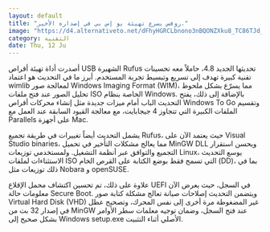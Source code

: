 ```yaml
---
layout: default
title: "روفس يسرع تهيئة يو إس بي في إصداره الأخير."
image: "https://d4.alternativeto.net/dFhyHGRCLbnono3nBQONZXku8_TC86TJd_TvBQDJfOo/rs:fill:1520:760:0/g:ce:0:0/YWJzOi8vZGlzdC9jb250ZW50LzE3NDk3MjM3OTM1NDcucG5n.png"
category: التقنية
date: Thu, 12 Ju
---
```


أصدرت أداة تهيئة أقراص USB الشهيرة Rufus تحديثها الجديد 4.8، حاملاً معه تحسينات تقنية كبيرة تهدف إلى تسريع وتبسيط تجربة المستخدم. أبرز ما في التحديث هو اعتماد wimlib لمعالجة صور Windows Imaging Format (WIM)، مما يسرّع بشكل ملحوظ تحليل الصور عند فتح ملفات ISO الخاصة بنظام Windows. بالإضافة إلى ذلك، يفتح التحديث الباب أمام ميزات جديدة مثل إنشاء محركات أقراص Windows To Go وتقسيم الملفات الكبيرة التي تتجاوز 4 جيجابايت، مع معالجة القيود السابقة عند العمل مع Parallels على أجهزة Mac.

يشمل التحديث أيضاً تغييرات في طريقة تجميع Rufus، حيث يعتمد الآن على Visual Studio binaries، مما يعالج مشكلات التأخير في تحميل MinGW DLL ويحسن استقرار التجميع والتوافق عبر أنظمة التشغيل. ولمستخدمي توزيعات Linux، يوسع التحديث الاستثناءات لملفات ISO التي تسمح فقط بوضع الكتابة على القرص الخام (DD)، بما في ذلك توزيعات مثل Nobara و openSUSE.

علاوة على ذلك، تم تحسين اكتشاف محمل الإقلاع UEFI في السجل، حيث يعرض الآن معلومات حالة Secure Boot. ويتضمن التحديث إصلاحات صيانة تعالج مشكلة كتابة صور Virtual Hard Disk (VHD) غير المضغوطة مرة أخرى إلى نفس المحرك، وتصحيح عطل في إصدار 32 بت من MinGW عند فتح السجل، وضمان توجيه معلمات سطر الأوامر بشكل صحيح إلى Windows setup.exe الأصلي أثناء التثبيت.
